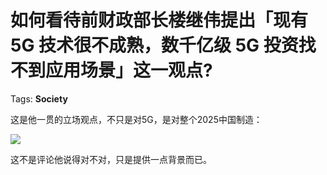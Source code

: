 # 如何看待前财政部长楼继伟提出「现有 5G 技术很不成熟，数千亿级 5G 投资找不到应用场景」这一观点?

Tags: **Society**

这是他一贯的立场观点，不只是对5G，是对整个2025中国制造：

![](https://pic2.zhimg.com/50/v2-70e3fd7e7ba0880e41a68ec9f7182eb8_hd.jpg?source=1940ef5c)  


这不是评论他说得对不对，只是提供一点背景而已。




